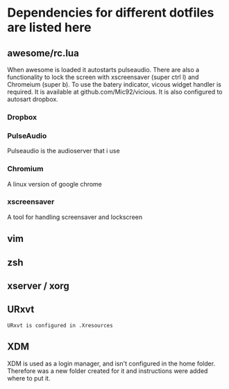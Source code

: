 # Dependencies for different dotfiles are listed here

## awesome/rc.lua
When awesome is loaded it autostarts pulseaudio. There are also a functionality
to lock the screen with xscreensaver (super ctrl l) and Chromeium (super b).
To use the batery indicator, vicous widget handler is required. It is available
at github.com/Mic92/vicious. It is also configured to autosart dropbox.

### Dropbox

### PulseAudio
Pulseaudio is the audioserver that i use 

### Chromium
A linux version of google chrome

### xscreensaver
A tool for handling screensaver and lockscreen

## vim

## zsh

## xserver / xorg

## URxvt
    URxvt is configured in .Xresources

## XDM
XDM is used as a login manager, and isn't configured in the home folder.
Therefore was a new folder created for it and instructions were added where to
put it. 

